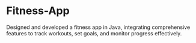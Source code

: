 # Fitness-App
Designed and developed a fitness app in Java, integrating comprehensive features to track workouts, set
goals, and monitor progress effectively.
